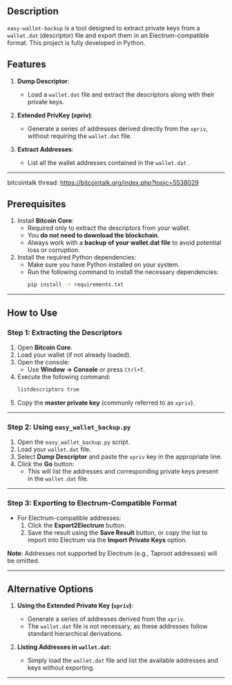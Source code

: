 ## Description

`easy-wallet-backup` is a tool designed to extract private keys from a `wallet.dat` (descriptor) file and export them in an Electrum-compatible format. This project is fully developed in Python.

## **Features**
1. **Dump Descriptor**:
   - Load a `wallet.dat` file and extract the descriptors along with their private keys.
   
2. **Extended PrivKey (xpriv)**:
   - Generate a series of addresses derived directly from the `xpriv`, without requiring the `wallet.dat` file.

3. **Extract Addresses**:
   - List all the wallet addresses contained in the `wallet.dat` .

---

bitcointalk thread: https://bitcointalk.org/index.php?topic=5538029

## **Prerequisites**
1. Install **Bitcoin Core**:
   - Required only to extract the descriptors from your wallet.
   - You **do not need to download the blockchain**.
   - Always work with a **backup of your wallet.dat file** to avoid potential loss or corruption.
2. Install the required Python dependencies:
   - Make sure you have Python installed on your system.
   - Run the following command to install the necessary dependencies:
     ```bash
     pip install -r requirements.txt
     ```

---

## **How to Use**

### Step 1: Extracting the Descriptors
1. Open **Bitcoin Core**.
2. Load your wallet (if not already loaded).
3. Open the console:
   - Use **Window -> Console** or press `Ctrl+T`.
4. Execute the following command:
   ```bash
   listdescriptors true
   ```
5. Copy the **master private key** (commonly referred to as `xpriv`).

---

### Step 2: Using `easy_wallet_backup.py`
1. Open the `easy_wallet_backup.py` script.
2. Load your `wallet.dat` file.
3. Select **Dump Descriptor** and paste the `xpriv` key in the appropriate line.
4. Click the **Go** button:
   - This will list the addresses and corresponding private keys present in the `wallet.dat` file.

---

### Step 3: Exporting to Electrum-Compatible Format
- For Electrum-compatible addresses:
  1. Click the **Export2Electrum** button.
  2. Save the result using the **Save Result** button, or copy the list to import into Electrum via the **Import Private Keys** option.

**Note**: Addresses not supported by Electrum (e.g., Taproot addresses) will be omitted.

---

## **Alternative Options**
1. **Using the Extended Private Key (`xpriv`)**:
   - Generate a series of addresses derived from the `xpriv`.
   - The `wallet.dat` file is not necessary, as these addresses follow standard hierarchical derivations.

2. **Listing Addresses in `wallet.dat`**:
   - Simply load the `wallet.dat` file and list the available addresses and keys without exporting.

---
